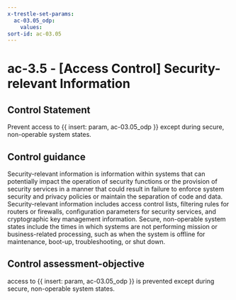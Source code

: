 ```yaml
---
x-trestle-set-params:
  ac-03.05_odp:
    values:
sort-id: ac-03.05
---
```


# ac-3.5 - \[Access Control\] Security-relevant Information

## Control Statement

Prevent access to {{ insert: param, ac-03.05_odp }} except during secure, non-operable system states.

## Control guidance

Security-relevant information is information within systems that can potentially impact the operation of security functions or the provision of security services in a manner that could result in failure to enforce system security and privacy policies or maintain the separation of code and data. Security-relevant information includes access control lists, filtering rules for routers or firewalls, configuration parameters for security services, and cryptographic key management information. Secure, non-operable system states include the times in which systems are not performing mission or business-related processing, such as when the system is offline for maintenance, boot-up, troubleshooting, or shut down.

## Control assessment-objective

access to {{ insert: param, ac-03.05_odp }} is prevented except during secure, non-operable system states.

